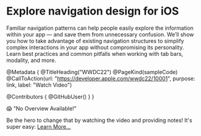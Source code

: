 # Explore navigation design for iOS

Familiar navigation patterns can help people easily explore the information within your app — and save them from unnecessary confusion. We’ll show you how to take advantage of existing navigation structures to simplify complex interactions in your app without compromising its personality. Learn best practices and common pitfalls when working with tab bars, modality, and more.

@Metadata {
   @TitleHeading("WWDC22")
   @PageKind(sampleCode)
   @CallToAction(url: "https://developer.apple.com/wwdc22/10001", purpose: link, label: "Watch Video")

   @Contributors {
      @GitHubUser(<replace this with your GitHub handle>)
   }
}

😱 "No Overview Available!"

Be the hero to change that by watching the video and providing notes! It's super easy:
 [Learn More…](https://wwdcnotes.github.io/WWDCNotes/documentation/wwdcnotes/contributing)
